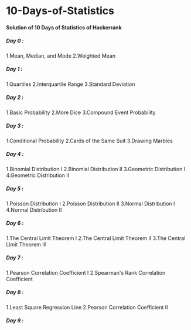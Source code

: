 # 10-Days-of-Statistics

<h4>Solution of 10 Days of Statistics of Hackerrank</h4>

<h5> Day 0 : </h5>
1.Mean, Median, and Mode
2.Weighted Mean

<h5> Day 1 : </h5>
1.Quartiles
2.Interquartile Range
3.Standard Deviation

<h5> Day 2 : </h5>
1.Basic Probability
2.More Dice
3.Compound Event Probability

<h5> Day 3 : </h5>
1.Conditional Probability
2.Cards of the Same Suit
3.Drawing Marbles

<h5> Day 4 : </h5>
1.Binomial Distribution I
2.Binomial Distribution II
3.Geometric Distribution I
4.Geometric Distribution II

<h5> Day 5 : </h5>
1.Poisson Distribution I
2.Poisson Distribution II
3.Normal Distribution I
4.Normal Distribution II

<h5> Day 6 : </h5>
1.The Central Limit Theorem I
2.The Central Limit Theorem II
3.The Central Limit Theorem III

<h5> Day 7 : </h5>
1.Pearson Correlation Coefficient I
2.Spearman's Rank Correlation Coefficient

<h5> Day 8 : </h5>
1.Least Square Regression Line
2.Pearson Correlation Coefficient II

<h5> Day 9 : </h5>
